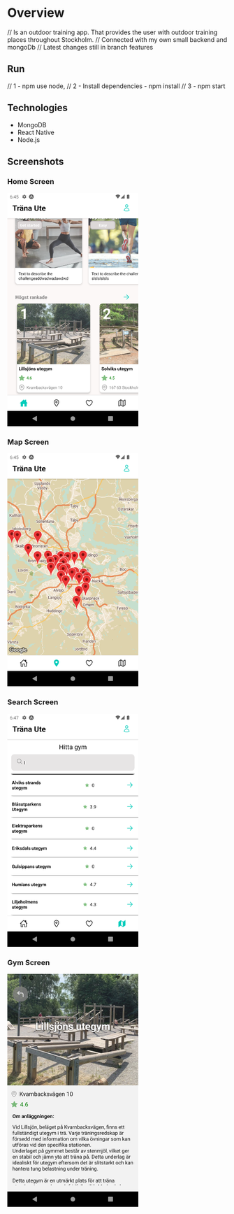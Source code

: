 # Overview
// Is an outdoor training app. That provides the user with outdoor training places throughout Stockholm. 
// Connected with my own small backend and mongoDb
// Latest changes still in branch features

## Run 
//  1 - npm use node, 
//  2 - Install dependencies - npm install
//  3 - npm start 

## Technologies
- MongoDB
- React Native 
- Node.js
 

 ## Screenshots
### Home Screen

<img src="/screenshot/Screenshot_1682534734.png" alt="Home Screen" style="width: 300px;">


### Map Screen

<img src="/screenshot/Screenshot_1682534742.png" alt="Map Screen" style="width: 300px;">


### Search Screen
<img src="/screenshot/Screenshot_1682534826.png" alt="Search Screen" style="width: 300px;">


### Gym Screen
<img src="/screenshot/Screenshot_1682534981.png" alt="Gym Screen" style="width: 300px;">

 
